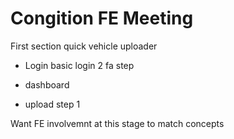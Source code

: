 # Congition FE Meeting

First section quick vehicle uploader

- Login
    basic login
    2 fa step

- dashboard
- upload step 1

Want FE involvemnt at this stage to match concepts
